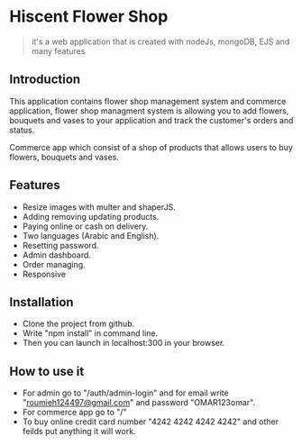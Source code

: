 # Hiscent Flower Shop

> it's a web application that is created with nodeJs, mongoDB, EJS and many features

## Introduction

This application contains flower shop management system and commerce application,
flower shop managment system is allowing you to add flowers, bouquets and vases to your application and track the customer's orders and status.

Commerce app which consist of a shop of products that allows users to buy flowers, bouquets and vases.

## Features

- Resize images with multer and shaperJS.
- Adding removing updating products.
- Paying online or cash on delivery.
- Two languages (Arabic and English).
- Resetting password.
- Admin dashboard.
- Order managing.
- Responsive

## Installation

- Clone the project from github.
- Write "npm install" in command line.
- Then you can launch in localhost:300 in your browser.

## How to use it

- For admin go to "/auth/admin-login" and for email write "roumieh124497@gmail.com" and password "OMAR123omar".
- For commerce app go to "/"
- To buy online credit card number "4242 4242 4242 4242" and other feilds put anything it will work.
